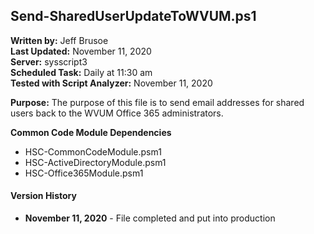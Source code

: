 ## Send-SharedUserUpdateToWVUM.ps1

**Written by:** Jeff Brusoe<br>
**Last Updated:** November 11, 2020<br>
**Server:** sysscript3<br>
**Scheduled Task:** Daily at 11:30 am<br>
**Tested with Script Analyzer:** November 11, 2020<br>

**Purpose:** The purpose of this file is to send email addresses for shared users back to the WVUM Office 365 administrators.

**Common Code Module Dependencies**<br>
* HSC-CommonCodeModule.psm1
* HSC-ActiveDirectoryModule.psm1
* HSC-Office365Module.psm1

#### Version History
* **November 11, 2020** - File completed and put into production

